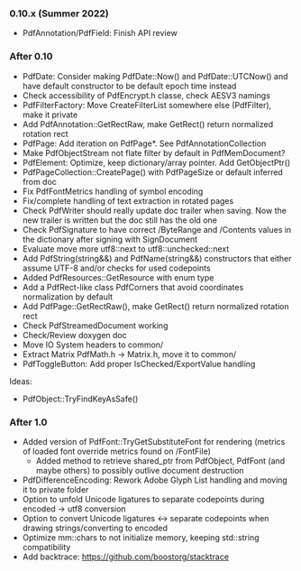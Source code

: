 ### 0.10.x (Summer 2022)
- PdfAnnotation/PdfField: Finish API review

### After 0.10
- PdfDate: Consider making PdfDate::Now() and PdfDate::UTCNow() and have
default constructor to be default epoch time instead
- Check accessibility of PdfEncrypt.h classe, check AESV3 namings
- PdfFilterFactory: Move CreateFilterList somewhere else (PdfFilter), make it private
- Add PdfAnnotation::GetRectRaw, make GetRect() return normalized rotation rect
- PdfPage: Add iteration on PdfPage*. See PdfAnnotationCollection
- Make PdfObjectStream not flate filter by default in PdfMemDocument?
- PdfElement: Optimize, keep dictionary/array pointer. Add GetObjectPtr()
- PdfPageCollection::CreatePage() with PdfPageSize or default inferred from doc
- Fix PdfFontMetrics handling of symbol encoding
- Fix/complete handling of text extraction in rotated pages
- Check PdfWriter should really update doc trailer when saving.
  Now the new trailer is written but the doc still has the old one
- Check PdfSignature to have correct /ByteRange and /Contents
values in the dictionary after signing with SignDocument
- Evaluate move more utf8::next to utf8::unchecked::next
- Add PdfString(string&&) and PdfName(string&&) constructors that
either assume UTF-8 and/or checks for used codepoints
- Added PdfResources::GetResource with enum type
- Add a PdfRect-like class PdfCorners that avoid coordinates normalization
  by default
- Add PdfPage::GetRectRaw(), make GetRect() return normalized rotation rect
- Check PdfStreamedDocument working
- Check/Review doxygen doc
- Move IO System headers to common/
- Extract Matrix PdfMath.h -> Matrix.h, move it to common/
- PdfToggleButton: Add proper IsChecked/ExportValue handling

Ideas:
- PdfObject::TryFindKeyAsSafe()

### After 1.0
- Added version of PdfFont::TryGetSubstituteFont for rendering
  (metrics of loaded font override metrics found on /FontFile)
  - Added method to retrieve shared_ptr from PdfObject, PdfFont (and
  maybe others) to possibly outlive document destruction
- PdfDifferenceEncoding: Rework Adobe Glyph List handling and moving it to private folder
- Option to unfold Unicode ligatures to separate codepoints during encoded -> utf8 conversion
- Option to convert Unicode ligatures <-> separate codepoints when drawing strings/converting to encoded
- Optimize mm::chars to not initialize memory, keeping std::string compatibility
- Add backtrace: https://github.com/boostorg/stacktrace

